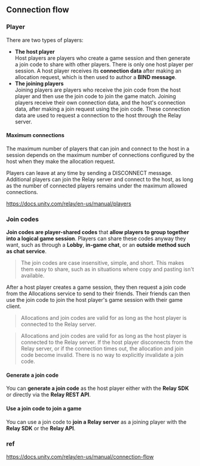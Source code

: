 ## Connection flow

### Player
There are two types of players:

- **The host player** \
  Host players are players who create a game session and then generate a join code to share with other players. There is only one host player per session. A host player receives its **connection data** after making an allocation request, which is then used to author a **BIND message**.
- **The joining players** \
  Joining players are players who receive the join code from the host player and then use the join code to join the game match. Joining players receive their own connection data, and the host's connection data, after making a join request using the join code. These connection data are used to request a connection to the host through the Relay server.


#### Maximum connections
The maximum number of players that can join and connect to the host in a session depends on the maximum number of connections configured by the host when they make the allocation request.

Players can leave at any time by sending a DISCONNECT message. Additional players can join the Relay server and connect to the host, as long as the number of connected players remains under the maximum allowed connections.


https://docs.unity.com/relay/en-us/manual/players


### Join codes

**Join codes are player-shared codes** that **allow players to group together into a logical game session**. Players can share these codes anyway they want, such as through a **Lobby**, **in-game chat**, or an **outside method such as chat service**.

> The join codes are case insensitive, simple, and short. This makes them easy to share, such as in situations where copy and pasting isn't available.

After a host player creates a game session, they then request a join code from the Allocations service to send to their friends. Their friends can then use the join code to join the host player's game session with their game client.

> Allocations and join codes are valid for as long as the host player is connected to the Relay server.

> Allocations and join codes are valid for as long as the host player is connected to the Relay server. If the host player disconnects from the Relay server, or if the connection times out, the allocation and join code become invalid. There is no way to explicitly invalidate a join code.


#### Generate a join code
You can **generate a join code** as the host player either with the **Relay SDK** or directly via the **Relay REST API**.


#### Use a join code to join a game
You can use a join code to **join a Relay server** as a joining player with the **Relay SDK** or the **Relay API**.


### ref
https://docs.unity.com/relay/en-us/manual/connection-flow
